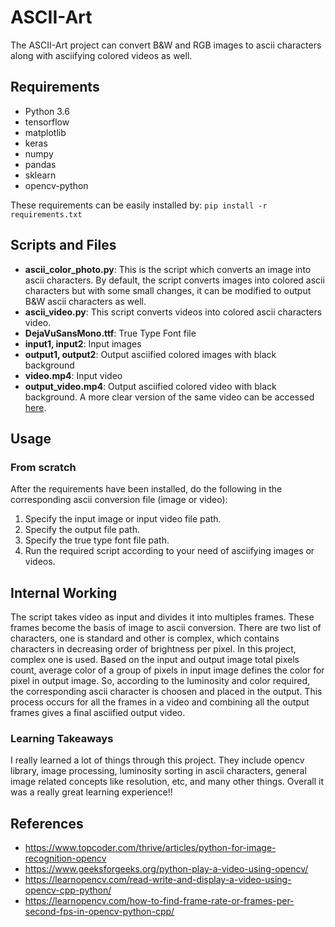 # ASCII-Art
The ASCII-Art project can convert B&W and RGB images to ascii characters along with asciifying colored videos as well.

## Requirements
- Python 3.6
- tensorflow
- matplotlib
- keras
- numpy
- pandas
- sklearn
- opencv-python

These requirements can be easily installed by:
  `pip install -r requirements.txt`

## Scripts and Files

- __ascii_color_photo.py__: This is the script which converts an image into ascii characters. By default, the script converts images into colored ascii characters but with some small changes, it can be modified to output B&W ascii characters as well.
- __ascii_video.py__: This script converts videos into colored ascii characters video.
- __DejaVuSansMono.ttf__: True Type Font file
- __input1, input2__: Input images
- __output1, output2__: Output asciified colored images with black background
- __video.mp4__: Input video
- __output_video.mp4__: Output asciified colored video with black background. A more clear version of the same video can be accessed [here](https://drive.google.com/file/d/1_pD0nz7vhVAlu19a-0XI5yK9x7Bn8fr2/view?usp=sharing).

## Usage

### From scratch
After the requirements have been installed, do the following in the corresponding ascii conversion file (image or video):
1. Specify the input image or input video file path.
3. Specify the output file path.
4. Specify the true type font file path.
5. Run the required script according to your need of asciifying images or videos.

## Internal Working
The script takes video as input and divides it into multiples frames. These frames become the basis of image to ascii conversion. There are two list of characters, one is standard and other is complex, which contains characters in decreasing order of brightness per pixel. In this project, complex one is used. Based on the input and output image total pixels count, average color of a group of pixels in input image defines the color for pixel in output image. So, according to the luminosity and color required, the corresponding ascii character is choosen and placed in the output. This process occurs for all the frames in a video and combining all the output frames gives a final asciified output video.

### Learning Takeaways
I really learned a lot of things through this project. They include opencv library, image processing, luminosity sorting in ascii characters, general image related concepts like resolution, etc, and many other things. Overall it was a really great learning experience!!

## References
- https://www.topcoder.com/thrive/articles/python-for-image-recognition-opencv
- https://www.geeksforgeeks.org/python-play-a-video-using-opencv/
- https://learnopencv.com/read-write-and-display-a-video-using-opencv-cpp-python/
- https://learnopencv.com/how-to-find-frame-rate-or-frames-per-second-fps-in-opencv-python-cpp/
